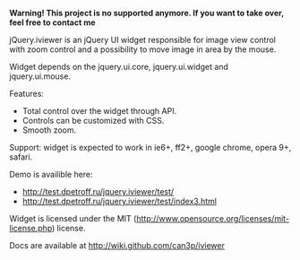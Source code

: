 **Warning! This project is no supported anymore. If you want to take over, feel free to contact me**

jQuery.iviewer is an jQuery UI widget responsible for image view control with zoom
control and a possibility to move image in area by the mouse.

Widget depends on the jquery.ui.core, jquery.ui.widget and jquery.ui.mouse.

Features:
 * Total control over the widget through API.
 * Controls can be customized with CSS.
 * Smooth zoom.

 Support: widget is expected to work in ie6+, ff2+, google chrome, opera 9+, safari.

 Demo is availible here:
 * http://test.dpetroff.ru/jquery.iviewer/test/
 * http://test.dpetroff.ru/jquery.iviewer/test/index3.html

Widget is licensed under the MIT (http://www.opensource.org/licenses/mit-license.php) license.


Docs are available at http://wiki.github.com/can3p/iviewer
